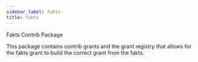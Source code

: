 ```yaml
---
sidebar_label: fakts
title: fakts
---
```


Fakts Contrib Package

This package contains contrib grants and the grant registry
that allows for the fakts grant to build the correct grant
from the fakts.

